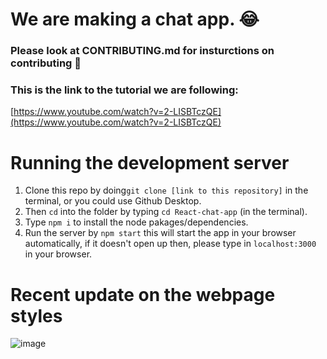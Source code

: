 # We are making a chat app. 😂

### Please look at CONTRIBUTING.md for insturctions on contributing 💙

### This is the link to the tutorial we are following:
[https://www.youtube.com/watch?v=2-LISBTczQE](https://www.youtube.com/watch?v=2-LISBTczQE)

# Running the development server
  1. Clone this repo by doing`git clone [link to this repository]` in the terminal, or you could use Github Desktop.
  2. Then `cd` into the folder by typing `cd React-chat-app` (in the terminal).
  3. Type `npm i` to install the node pakages/dependencies.
  4. Run the server by `npm start` this will start the app in your browser automatically, if it doesn't open up then, please type in `localhost:3000` in your browser.

# Recent update on the webpage styles
  ![image](https://user-images.githubusercontent.com/71009876/115983168-ec43f280-a5e2-11eb-8f57-9f7f844b8348.png)
